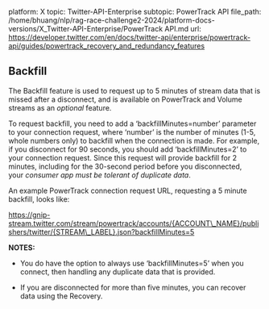 platform: X
topic: Twitter-API-Enterprise
subtopic: PowerTrack API
file_path: /home/bhuang/nlp/rag-race-challenge2-2024/platform-docs-versions/X_Twitter-API-Enterprise/PowerTrack API.md
url: https://developer.twitter.com/en/docs/twitter-api/enterprise/powertrack-api/guides/powertrack_recovery_and_redundancy_features


## Backfill 

The Backfill feature is used to request up to 5 minutes of stream data that is missed after a disconnect, and is available on PowerTrack and Volume streams as an _optional_ feature.

To request backfill, you need to add a ‘backfillMinutes=number’ parameter to your connection request, where ‘number’ is the number of minutes (1-5, whole numbers only) to backfill when the connection is made. For example, if you disconnect for 90 seconds, you should add ‘backfillMinutes=2’ to your connection request. Since this request will provide backfill for 2 minutes, including for the 30-second period before you disconnected, your _consumer app must be tolerant of duplicate data_.

An example PowerTrack connection request URL, requesting a 5 minute backfill, looks like:

https://gnip-stream.twitter.com/stream/powertrack/accounts/{ACCOUNT\_NAME}/publishers/twitter/{STREAM\_LABEL}.json?backfillMinutes=5

**NOTES:**

* You do have the option to always use ‘backfillMinutes=5’ when you connect, then handling any duplicate data that is provided.
    
* If you are disconnected for more than five minutes, you can recover data using the Recovery.